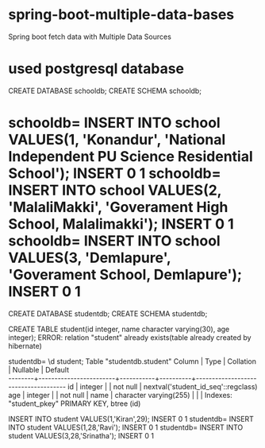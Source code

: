 # spring-boot-multiple-data-bases
Spring boot fetch data with Multiple Data Sources

# used postgresql database

CREATE DATABASE schooldb;
CREATE SCHEMA schooldb;


schooldb= INSERT INTO school VALUES(1, 'Konandur', 'National Independent PU Science Residential School');
INSERT 0 1
schooldb= INSERT INTO school VALUES(2, 'MalaliMakki', 'Goverament High School, Malalimakki');
INSERT 0 1
schooldb= INSERT INTO school VALUES(3, 'Demlapure', 'Goverament School, Demlapure');
INSERT 0 1
===============================================================================================================================
CREATE DATABASE studentdb;
CREATE SCHEMA studentdb;

CREATE TABLE student(id integer, name character varying(30), age integer);
ERROR:  relation "student" already exists(table already created by hibernate)

studentdb= \d student;
                                  Table "studentdb.student"
 Column |          Type          | Collation | Nullable |               Default               
--------+------------------------+-----------+----------+-------------------------------------
 id     | integer                |           | not null | nextval('student_id_seq'::regclass)
 age    | integer                |           | not null | 
 name   | character varying(255) |           |          | 
Indexes:
    "student_pkey" PRIMARY KEY, btree (id)


INSERT INTO student VALUES(1,'Kiran',29);
INSERT 0 1
studentdb= INSERT INTO student VALUES(1,28,'Ravi');
INSERT 0 1
studentdb= INSERT INTO student VALUES(3,28,'Srinatha');
INSERT 0 1
